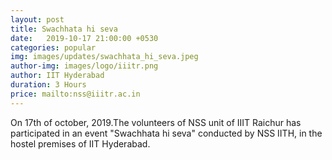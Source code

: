 ```yaml
---
layout: post
title: Swachhata hi seva
date:   2019-10-17 21:00:00 +0530
categories: popular
img: images/updates/swachhata_hi_seva.jpeg
author-img: images/logo/iiitr.png
author: IIT Hyderabad
duration: 3 Hours
price: mailto:nss@iiitr.ac.in
---
```

On 17th of october, 2019.The volunteers of NSS unit of IIIT Raichur has participated
in an event "Swachhata hi seva" conducted by NSS IITH, in the hostel premises of 
IIT Hyderabad.
